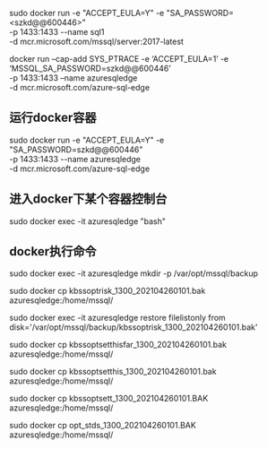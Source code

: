 sudo docker run -e "ACCEPT_EULA=Y" -e "SA_PASSWORD=<szkd@@600446>" \
   -p 1433:1433 --name sql1 \
   -d mcr.microsoft.com/mssql/server:2017-latest





docker run –cap-add SYS_PTRACE -e ‘ACCEPT_EULA=1’ -e ‘MSSQL_SA_PASSWORD=szkd@@600446’ \
  -p 1433:1433 –name azuresqledge \
  -d mcr.microsoft.com/azure-sql-edge  



## 运行docker容器

sudo docker run -e "ACCEPT_EULA=Y" -e "SA_PASSWORD=szkd@@600446" \
   -p 1433:1433 --name azuresqledge \
   -d mcr.microsoft.com/azure-sql-edge

## 进入docker下某个容器控制台

sudo docker exec -it azuresqledge "bash"

## docker执行命令


sudo docker exec -it azuresqledge mkdir -p /var/opt/mssql/backup


sudo docker cp kbssoptrisk_1300_202104260101.bak azuresqledge:/home/mssql/


sudo docker exec -it azuresqledge restore filelistonly from disk='/var/opt/mssql/backup/kbssoptrisk_1300_202104260101.bak'






sudo docker cp kbssoptsetthisfar_1300_202104260101.bak azuresqledge:/home/mssql/

sudo docker cp kbssoptsetthis_1300_202104260101.bak azuresqledge:/home/mssql/

sudo docker cp kbssoptsett_1300_202104260101.BAK azuresqledge:/home/mssql/

sudo docker cp opt_stds_1300_202104260101.BAK azuresqledge:/home/mssql/